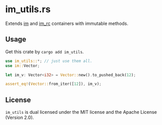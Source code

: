 # im_utils.rs

Extends [im](https://docs.rs/im/latest/im) and [im_rc](https://crates.io/crates/im-rc) containers with immutable methods.

## Usage

Get this crate by `cargo add im_utils`.

```rs
use im_utils::*; // just use them all.
use im::Vector;

let im_v: Vector<i32> = Vector::new().to_pushed_back(12);

assert_eq!(Vector::from_iter([12]), im_v);
```

## License

`im_utils` is dual licensed under the MIT license and the Apache License (Version 2.0).
